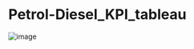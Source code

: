 # Petrol-Diesel_KPI_tableau

![image](https://github.com/AmiTamakuwala/Petrol-Diesel_KPI_tableau/assets/92789707/4fdb263b-4aed-4fea-af03-8a73e5b9e550)


